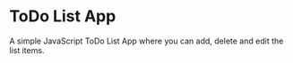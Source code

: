 # ToDo List App
A simple JavaScript ToDo List App where you can add, delete and edit the list items. 
